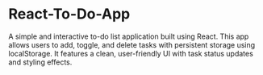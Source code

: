 # React-To-Do-App
A simple and interactive to-do list application built using React. This app allows users to add, toggle, and delete tasks with persistent storage using localStorage. It features a clean, user-friendly UI with task status updates and styling effects.

